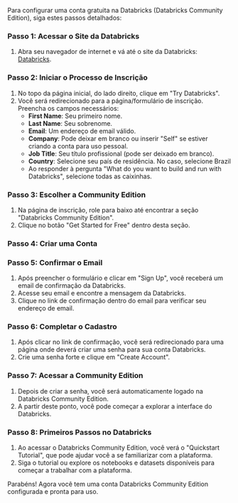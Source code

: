 Para configurar uma conta gratuita na Databricks (Databricks Community Edition), siga estes passos detalhados:

### Passo 1: Acessar o Site da Databricks
1. Abra seu navegador de internet e vá até o site da Databricks: [Databricks](https://databricks.com/).

### Passo 2: Iniciar o Processo de Inscrição
1. No topo da página inicial, do lado direito, clique em "Try Databricks".
2. Você será redirecionado para a página/formulário de inscrição. Preencha os campos necessários:
   - **First Name**: Seu primeiro nome.
   - **Last Name**: Seu sobrenome.
   - **Email**: Um endereço de email válido.
   - **Company**: Pode deixar em branco ou inserir "Self" se estiver criando a conta para uso pessoal.
   - **Job Title**: Seu título profissional (pode ser deixado em branco).
   - **Country**: Selecione seu país de residência. No caso, selecione Brazil
   - Ao responder à pergunta "What do you want to build and run with Databricks", selecione todas as caixinhas.

### Passo 3: Escolher a Community Edition
1. Na página de inscrição, role para baixo até encontrar a seção "Databricks Community Edition".
2. Clique no botão "Get Started for Free" dentro desta seção.

### Passo 4: Criar uma Conta


### Passo 5: Confirmar o Email
1. Após preencher o formulário e clicar em "Sign Up", você receberá um email de confirmação da Databricks.
2. Acesse seu email e encontre a mensagem da Databricks.
3. Clique no link de confirmação dentro do email para verificar seu endereço de email.

### Passo 6: Completar o Cadastro
1. Após clicar no link de confirmação, você será redirecionado para uma página onde deverá criar uma senha para sua conta Databricks.
2. Crie uma senha forte e clique em "Create Account".

### Passo 7: Acessar a Community Edition
1. Depois de criar a senha, você será automaticamente logado na Databricks Community Edition.
2. A partir deste ponto, você pode começar a explorar a interface do Databricks.

### Passo 8: Primeiros Passos no Databricks
1. Ao acessar o Databricks Community Edition, você verá o "Quickstart Tutorial", que pode ajudar você a se familiarizar com a plataforma.
2. Siga o tutorial ou explore os notebooks e datasets disponíveis para começar a trabalhar com a plataforma.

Parabéns! Agora você tem uma conta Databricks Community Edition configurada e pronta para uso.
